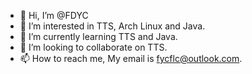 - 👋 Hi, I’m @FDYC
- 👀 I’m interested in TTS, Arch Linux and Java.
- 🌱 I’m currently learning TTS and Java.
- 💞️ I’m looking to collaborate on TTS.
- 📫 How to reach me, My email is fycflc@outlook.com.

<!---
FDYC/FDYC is a ✨ special ✨ repository because its `README.md` (this file) appears on your GitHub profile.
You can click the Preview link to take a look at your changes.
--->
